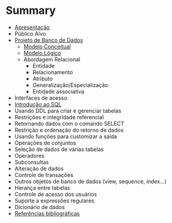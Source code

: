 # Summary

* [Apresentação](README.md)
* Público Alvo
* [Projeto de Banco de Dados](capitulos/projeto_de_banco_de_dados.md)
   * [Modelo Conceitual](capitulos/projeto-de-banco-de-dados/modelo_conceitual.md)
   * [Modelo Lógico](capitulos/projeto-de-banco-de-dados/modelo_logico.md)
   * Abordagem Relacional
       * Entidade
       * Relacionamento
       * Atributo
       * Generalização/Especialização
       * Entidade associativa
* Interfaces de acesso
* [Introdução ao SQL](capitulos/introducao_ao_sql.md)
* Usando DDL para criar e gerenciar tabelas
* Restrições e integridade referencial
* Retornando dados com o comando SELECT
* Restrição e ordenação do retorno de dados
* Usando funções para customizar a saída
* Operações de conjuntos
* Seleção de dados de várias tabelas
* Operadores
* Subconsultas
* Alteração de dados
* Controle de transações
* Outros objetos de banco de dados (view, sequence, index...)
* Herança entre tabelas
* Controle de acesso dos usuários
* Suporte a expressões regulares
* Dicionário de dados
* [Referências bibliográficas](capitulos/referencias_bibliograficas.md)

